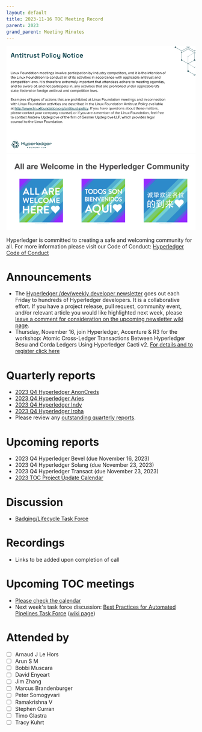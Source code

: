 ```yaml
---
layout: default
title: 2023-11-16 TOC Meeting Record
parent: 2023
grand_parent: Meeting Minutes
---
```

![Antitrust Policy Notice](../images/antitrust-policy-notice.png "Antitrust Policy Notice")
![All are Welcome in the Hyperledger Community](../images/all-are-welcome.png "All are Welcome in the Hyperledger Community")

Hyperledger is committed to creating a safe and welcoming community for all. For more information please visit our Code of Conduct: [Hyperledger Code of Conduct](https://toc.hyperledger.org/governing-documents/code-of-conduct.html)

# Announcements
* The [Hyperledger /dev/weekly developer newsletter](https://wiki.hyperledger.org/pages/viewpage.action?pageId=39618905) goes out each Friday to hundreds of Hyperledger developers. It is a collaborative effort. If you have a project release, pull request, community event, and/or relevant article you would like highlighted next week, please [leave a comment for consideration on the upcoming newsletter wiki page](https://wiki.hyperledger.org/display/DR/2023).
* Thursday, November 16, join Hyperledger, Accenture & R3 for the workshop: Atomic Cross-Ledger Transactions Between Hyperledger Besu and Corda Ledgers Using Hyperledger Cacti v2. [For details and to register click here](https://zoom.us/meeting/register/tJUuce6tpzsqEt2DvUErQ0LnW1qsC0PCT9Dz#/registration) 

# Quarterly reports
* [2023 Q4 Hyperledger AnonCreds](https://github.com/hyperledger/toc/pull/180)
* [2023 Q4 Hyperledger Aries](https://github.com/hyperledger/toc/pull/181)
* [2023 Q4 Hyperledger Indy](https://github.com/hyperledger/toc/pull/182)
* [2023 Q4 Hyperledger Iroha](https://github.com/hyperledger/toc/pull/183)
* Please review any [outstanding quarterly reports](https://github.com/hyperledger/toc/pulls?q=is%3Apr+is%3Aopen+label%3Aquarterly-report+user-review-requested%3A%40me).

# Upcoming reports
* 2023 Q4 Hyperledger Bevel (due November 16, 2023)
* 2023 Q4 Hyperledger Solang (due November 23, 2023)
* 2023 Q4 Hyperledger Transact (due November 23, 2023)
* [2023 TOC Project Update Calendar](../../project-reports/2023/2023-updates.md)

# Discussion
* [Badging/Lifecycle Task Force](https://github.com/hyperledger/toc/issues/50)

# Recordings
* Links to be added upon completion of call

# Upcoming TOC meetings
* [Please check the calendar](https://lists.hyperledger.org/g/toc/calendar)
* Next week's task force discussion: [Best Practices for Automated Pipelines Task Force](https://github.com/hyperledger/toc/issues/44) ([wiki page](https://wiki.hyperledger.org/display/TF/Best+Practices+for+Automated+Pipelines))

# Attended by
* [ ] Arnaud J Le Hors
* [ ] Arun S M
* [ ] Bobbi Muscara
* [ ] David Enyeart
* [ ] Jim Zhang
* [ ] Marcus Brandenburger
* [ ] Peter Somogyvari
* [ ] Ramakrishna V
* [ ] Stephen Curran
* [ ] Timo Glastra
* [ ] Tracy Kuhrt
